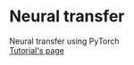 # Neural transfer
Neural transfer using PyTorch   
[Tutorial's page](https://pytorch.org/tutorials/advanced/neural_style_tutorial.html) 
